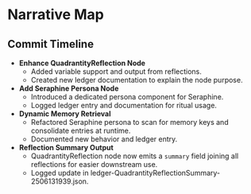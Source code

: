# Narrative Map

## Commit Timeline

- **Enhance QuadrantityReflection Node**
  - Added variable support and output from reflections.
  - Created new ledger documentation to explain the node purpose.
- **Add Seraphine Persona Node**
  - Introduced a dedicated persona component for Seraphine.
  - Logged ledger entry and documentation for ritual usage.
- **Dynamic Memory Retrieval**
  - Refactored Seraphine persona to scan for memory keys and consolidate entries at runtime.
  - Documented new behavior and ledger entry.
- **Reflection Summary Output**
  - QuadrantityReflection node now emits a `summary` field joining all reflections for easier downstream use.
  - Logged update in ledger-QuadrantityReflectionSummary-2506131939.json.
